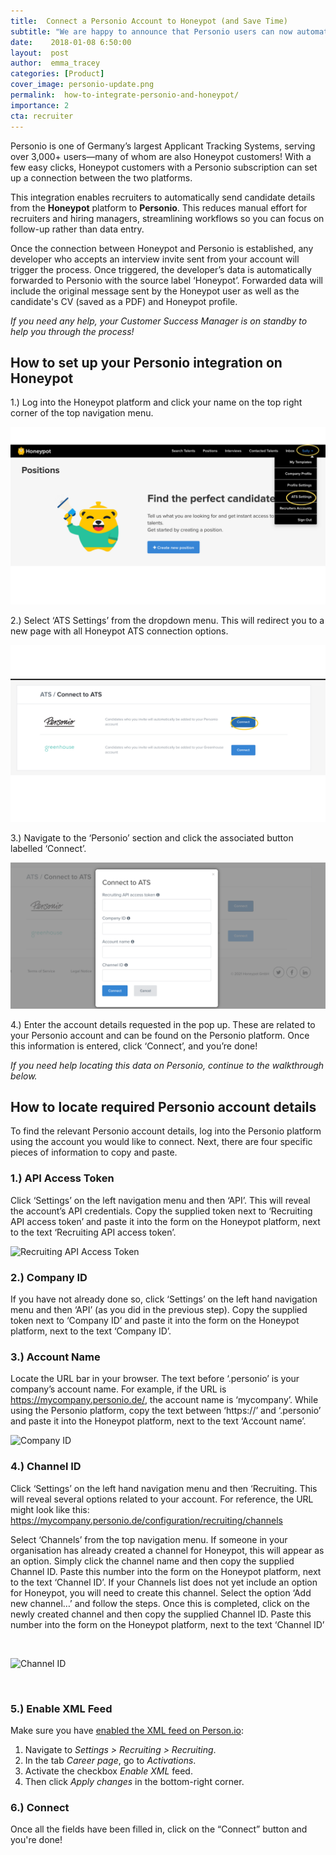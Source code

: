 ```yaml
---
title:  Connect a Personio Account to Honeypot (and Save Time)
subtitle: "We are happy to announce that Personio users can now automatically upload candidates directly from Honeypot to Personio. Here's a step-by-step guide to help you set up the Honeypot-Personio integration!"
date:    2018-01-08 6:50:00
layout:  post
author:  emma_tracey
categories: [Product]
cover_image: personio-update.png
permalink:  how-to-integrate-personio-and-honeypot/
importance: 2
cta: recruiter
---
```


Personio is one of Germany’s largest Applicant Tracking Systems, serving over 3,000+ users—many of whom are also Honeypot customers! With a few easy clicks, Honeypot customers with a Personio subscription can set up a connection between the two platforms.
<br>

This integration enables recruiters to automatically send candidate details from the <b>Honeypot</b> platform to <b>Personio</b>. This reduces manual effort for recruiters and hiring managers, streamlining workflows so you can focus on follow-up rather than data entry.
<br>

Once the connection between Honeypot and Personio is established, any developer who accepts an interview invite sent from your account will trigger the process. Once triggered, the developer’s data is automatically forwarded to Personio with the source label ‘Honeypot’. Forwarded data will include the original message sent by the Honeypot user as well as the candidate's CV (saved as a PDF) and Honeypot profile.
<br>

_If you need any help, your Customer Success Manager is on standby to help you through the process!_

## How to set up your Personio integration on Honeypot

1.) Log into the Honeypot platform and click your name on the top right corner of the top navigation menu.

![Connect to ATS](/assets/images/Greenhouse1v2.png)

2.) Select ‘ATS Settings’ from the dropdown menu. This will redirect you to a new page with all Honeypot ATS connection options.

![Recruiting API Access Token](/assets/images/select_personio.png)

3.) Navigate to the ‘Personio’ section and click the associated button labelled ‘Connect’.

![Recruiting API Access Token](/assets/images/connect_ATS_personio.png)

4.) Enter the account details requested in the pop up. These are related to your Personio account and can be found on the Personio platform. Once this information is entered, click ‘Connect’, and you’re done!

<em>If you need help locating this data on Personio, continue to the walkthrough below.</em>

## How to locate required Personio account details

To find the relevant Personio account details, log into the Personio platform using the account you would like to connect. Next, there are four specific pieces of information to copy and paste.

### 1.) API Access Token
Click ‘Settings’ on the left navigation menu and then ‘API’. This will reveal the account’s API credentials. Copy the supplied token next to ‘Recruiting API access token’ and paste it into the form on the Honeypot platform, next to the text ‘Recruiting API access token’.

![Recruiting API Access Token](/assets/images/Personio-screenshot-22.png)

### 2.) Company ID
If you have not already done so, click ‘Settings’ on the left hand navigation menu and then ‘API’ (as you did in the previous step). Copy the supplied token next to ‘Company ID’ and paste it into the form on the Honeypot platform, next to the text ‘Company ID’.

### 3.) Account Name
Locate the URL bar in your browser. The text before ‘.personio’ is your company’s account name. For example, if the URL is https://mycompany.personio.de/, the account name is ‘mycompany’. While using the Personio platform, copy the text between ‘https://’ and ‘.personio’ and paste it into the Honeypot platform, next to the text ‘Account name’.

![Company ID](/assets/images/Personio-screenshot-4.png)
<br>

### 4.) Channel ID
Click ‘Settings’ on the left hand navigation menu and then ‘Recruiting. This will reveal several options related to your account. For reference, the URL might look like this: https://mycompany.personio.de/configuration/recruiting/channels

Select ‘Channels’ from the top navigation menu.
If someone in your organisation has already created a channel for Honeypot, this will appear as an option. Simply click the channel name and then copy the supplied Channel ID. Paste this number into the form on the Honeypot platform, next to the text ‘Channel ID’.
If your Channels list does not yet include an option for Honeypot, you will need to create this channel. Select the option ‘Add new channel…’ and follow the steps. Once this is completed, click on the newly created channel and then copy the supplied Channel ID. Paste this number into the form on the Honeypot platform, next to the text ‘Channel ID’

<br>

![Channel ID](/assets/images/personio-screenshot-5.png)

<br>

### 5.) Enable XML Feed

Make sure you have [enabled the XML feed on Person.io](https://support.personio.de/hc/en-us/articles/207576365-XML-Integration-of-Job-Openings-From-Personio-Into-Your-Company-Website):
1. Navigate to <em>Settings > Recruiting > Recruiting</em>.
2. In the tab <em>Career page</em>, go to <em>Activations</em>.
3. Activate the checkbox <em>Enable XML</em> feed.
4. Then click <em>Apply changes</em> in the bottom-right corner.

### 6.) Connect

 Once all the fields have been filled in, click on the “Connect” button and you're done!
